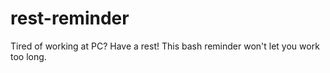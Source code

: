 # rest-reminder
Tired of working at PC? Have a rest! This bash reminder won't let you work too long.
